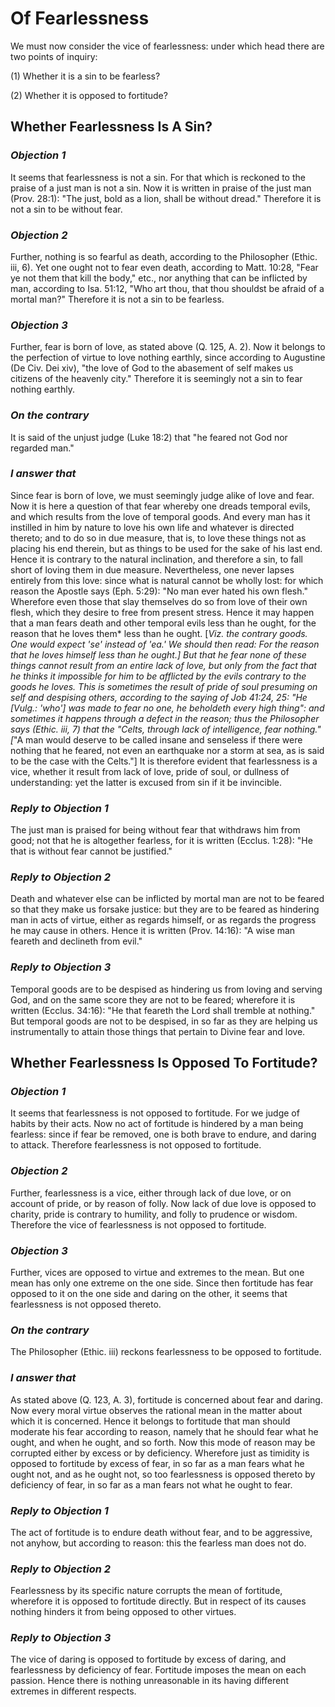 # Of Fearlessness

We must now consider the vice of fearlessness: under which head there
are two points of inquiry:

(1) Whether it is a sin to be fearless?

(2) Whether it is opposed to fortitude?


## Whether Fearlessness Is A Sin?

### *Objection 1*
It seems that fearlessness is not a sin. For that which
is reckoned to the praise of a just man is not a sin. Now it is
written in praise of the just man (Prov. 28:1): "The just, bold as a
lion, shall be without dread." Therefore it is not a sin to be
without fear.

### *Objection 2*
Further, nothing is so fearful as death, according to the
Philosopher (Ethic. iii, 6). Yet one ought not to fear even death,
according to Matt. 10:28, "Fear ye not them that kill the body,"
etc., nor anything that can be inflicted by man, according to Isa.
51:12, "Who art thou, that thou shouldst be afraid of a mortal man?"
Therefore it is not a sin to be fearless.

### *Objection 3*
Further, fear is born of love, as stated above (Q. 125, A.
2). Now it belongs to the perfection of virtue to love nothing
earthly, since according to Augustine (De Civ. Dei xiv), "the love of
God to the abasement of self makes us citizens of the heavenly city."
Therefore it is seemingly not a sin to fear nothing earthly.

### *On the contrary*
It is said of the unjust judge (Luke 18:2) that
"he feared not God nor regarded man."

### *I answer that*
Since fear is born of love, we must seemingly judge
alike of love and fear. Now it is here a question of that fear
whereby one dreads temporal evils, and which results from the love of
temporal goods. And every man has it instilled in him by nature to
love his own life and whatever is directed thereto; and to do so in
due measure, that is, to love these things not as placing his end
therein, but as things to be used for the sake of his last end. Hence
it is contrary to the natural inclination, and therefore a sin, to
fall short of loving them in due measure. Nevertheless, one never
lapses entirely from this love: since what is natural cannot be
wholly lost: for which reason the Apostle says (Eph. 5:29): "No man
ever hated his own flesh." Wherefore even those that slay themselves
do so from love of their own flesh, which they desire to free from
present stress. Hence it may happen that a man fears death and other
temporal evils less than he ought, for the reason that he loves them*
less than he ought. [*Viz. the contrary goods. One would expect 'se'
instead of 'ea.' We should then read: For the reason that he loves
himself less than he ought.] But that he fear none of these things
cannot result from an entire lack of love, but only from the fact
that he thinks it impossible for him to be afflicted by the evils
contrary to the goods he loves. This is sometimes the result of pride
of soul presuming on self and despising others, according to the
saying of Job 41:24, 25: "He [Vulg.: 'who'] was made to fear no one,
he beholdeth every high thing": and sometimes it happens through a
defect in the reason; thus the Philosopher says (Ethic. iii, 7) that
the "Celts, through lack of intelligence, fear nothing." [*"A man
would deserve to be called insane and senseless if there were nothing
that he feared, not even an earthquake nor a storm at sea, as is said
to be the case with the Celts."] It is therefore evident that
fearlessness is a vice, whether it result from lack of love, pride of
soul, or dullness of understanding: yet the latter is excused from
sin if it be invincible.

### *Reply to Objection 1*
The just man is praised for being without fear that
withdraws him from good; not that he is altogether fearless, for it
is written (Ecclus. 1:28): "He that is without fear cannot be
justified."

### *Reply to Objection 2*
Death and whatever else can be inflicted by mortal man
are not to be feared so that they make us forsake justice: but they
are to be feared as hindering man in acts of virtue, either as
regards himself, or as regards the progress he may cause in others.
Hence it is written (Prov. 14:16): "A wise man feareth and declineth
from evil."

### *Reply to Objection 3*
Temporal goods are to be despised as hindering us from
loving and serving God, and on the same score they are not to be
feared; wherefore it is written (Ecclus. 34:16): "He that feareth the
Lord shall tremble at nothing." But temporal goods are not to be
despised, in so far as they are helping us instrumentally to attain
those things that pertain to Divine fear and love.

## Whether Fearlessness Is Opposed To Fortitude?

### *Objection 1*
It seems that fearlessness is not opposed to fortitude.
For we judge of habits by their acts. Now no act of fortitude is
hindered by a man being fearless: since if fear be removed, one is
both brave to endure, and daring to attack. Therefore fearlessness is
not opposed to fortitude.

### *Objection 2*
Further, fearlessness is a vice, either through lack of due
love, or on account of pride, or by reason of folly. Now lack of due
love is opposed to charity, pride is contrary to humility, and folly
to prudence or wisdom. Therefore the vice of fearlessness is not
opposed to fortitude.

### *Objection 3*
Further, vices are opposed to virtue and extremes to the
mean. But one mean has only one extreme on the one side. Since then
fortitude has fear opposed to it on the one side and daring on the
other, it seems that fearlessness is not opposed thereto.

### *On the contrary*
The Philosopher (Ethic. iii) reckons fearlessness
to be opposed to fortitude.

### *I answer that*
As stated above (Q. 123, A. 3), fortitude is
concerned about fear and daring. Now every moral virtue observes the
rational mean in the matter about which it is concerned. Hence it
belongs to fortitude that man should moderate his fear according to
reason, namely that he should fear what he ought, and when he ought,
and so forth. Now this mode of reason may be corrupted either by
excess or by deficiency. Wherefore just as timidity is opposed to
fortitude by excess of fear, in so far as a man fears what he ought
not, and as he ought not, so too fearlessness is opposed thereto by
deficiency of fear, in so far as a man fears not what he ought to
fear.

### *Reply to Objection 1*
The act of fortitude is to endure death without fear,
and to be aggressive, not anyhow, but according to reason: this the
fearless man does not do.

### *Reply to Objection 2*
Fearlessness by its specific nature corrupts the mean
of fortitude, wherefore it is opposed to fortitude directly. But in
respect of its causes nothing hinders it from being opposed to other
virtues.

### *Reply to Objection 3*
The vice of daring is opposed to fortitude by excess of
daring, and fearlessness by deficiency of fear. Fortitude imposes the
mean on each passion. Hence there is nothing unreasonable in its
having different extremes in different respects.

